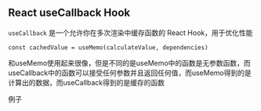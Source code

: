 ## React useCallback Hook

`useCallback` 是一个允许你在多次渲染中缓存函数的 React Hook，用于优化性能

```
const cachedValue = useMemo(calculateValue, dependencies)
```

和useMemo使用起来很像，但是不同的是useMemo中的函数是无参数函数，而useCallback中的函数可以接受任何参数并且返回任何值，而useMemo得到的是计算出的数据，而useCallback得到的是缓存的函数

例子

